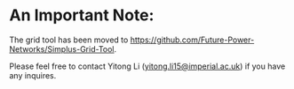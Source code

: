 # An Important Note:

The grid tool has been moved to https://github.com/Future-Power-Networks/Simplus-Grid-Tool.

Please feel free to contact Yitong Li (yitong.li15@imperial.ac.uk) if you have any inquires.
